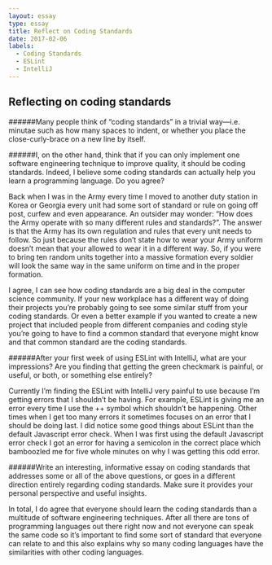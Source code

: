 ```yaml
---
layout: essay
type: essay
title: Reflect on Coding Standards
date: 2017-02-06
labels:
  - Coding Standards
  - ESLint
  - IntelliJ
---
```


## Reflecting on coding standards 

######Many people think of “coding standards” in a trivial way—i.e. minutae such as how many spaces to indent, or whether you place the close-curly-brace on a new line by itself.

######I, on the other hand, think that if you can only implement one software engineering technique to improve quality, it should be coding standards. Indeed, I believe some coding standards can actually help you learn a programming language. Do you agree?

  Back when I was in the Army every time I moved to another duty station in Korea or Georgia every unit had some sort of standard or rule on going off post, curfew and even appearance. An outsider may wonder: “How does the Army operate with so many different rules and standards?”. The answer is that the Army has its own regulation and rules that every unit needs to follow. So just because the rules don’t state how to wear your Army uniform doesn’t mean that your allowed to wear it in a different way. So, if you were to bring ten random units together into a massive formation every soldier will look the same way in the same uniform on time and in the proper formation.
  
I agree, I can see how coding standards are a big deal in the computer science community. If your new workplace has a different way of doing their projects you’re probably going to see some similar stuff from your coding standards. Or even a better example if you wanted to create a new project that included people from different companies and coding style you’re going to have to find a common standard that everyone might know and that common standard are the coding standards. 

######After your first week of using ESLint with IntelliJ, what are your impressions? Are you finding that getting the green checkmark is painful, or useful, or both, or something else entirely?

Currently I’m finding the ESLint with IntelliJ very painful to use because I’m getting errors that I shouldn’t be having. For example, ESLint is giving me an error every time I use the ++ symbol which shouldn’t be happening. Other times when I get too many errors it sometimes focuses on an error that I should be doing last. I did notice some good things about ESLint than the default Javascript error check. When I was first using the default Javascript error check I got an error for having a semicolon in the correct place which bamboozled me for five whole minutes on why I was getting this odd error. 
  
######Write an interesting, informative essay on coding standards that addresses some or all of the above questions, or goes in a different direction entirely regarding coding standards. Make sure it provides your personal perspective and useful insights.
	
  In total, I do agree that everyone should learn the coding standards than a multitude of software engineering techniques. After all there are tons of programming languages out there right now and not everyone can speak the same code so it’s important to find some sort of standard that everyone can relate to and this also explains why so many coding languages have the similarities with other coding languages. 

